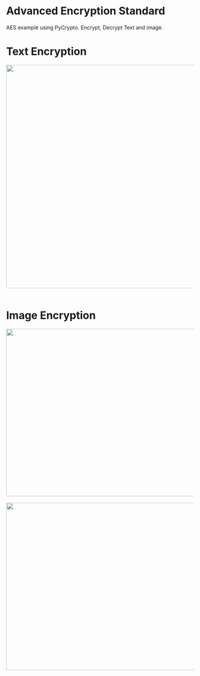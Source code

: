 # Advanced Encryption Standard
AES example using PyCrypto.
Encrypt, Decrypt Text and image.

# Text Encryption
<img src="https://raw.githubusercontent.com/xploiter-projects/CS381-Network-Security/master/Advanced%20Encryption%20Standard%20(AES)/outputs/text_encryption.png" width="800px" height="600px"></br></br>
# Image Encryption
<img src="https://raw.githubusercontent.com/xploiter-projects/CS381-Network-Security/master/Advanced%20Encryption%20Standard%20(AES)/outputs/input_img.png" width="800px" height="450px"></br></br>
<img src="https://raw.githubusercontent.com/xploiter-projects/CS381-Network-Security/master/Advanced%20Encryption%20Standard%20(AES)/outputs/encrypted_img.png" width="800px" height="450px"></br></br>
